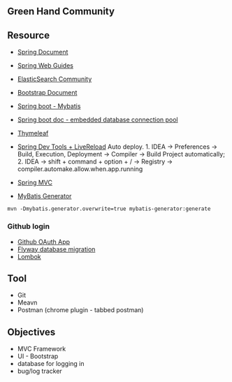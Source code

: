 ## Green Hand Community

## Resource
- [Spring Document](https://spring.io/guides)
- [Spring Web Guides](https://spring.io/guides/gs/serving-web-content)
- [ElasticSearch Community](https://elasticsearch.cn/explore)
- [Bootstrap Document](https://v3.bootcss.com/getting-started/)
- [Spring boot - Mybatis](https://mybatis.org/spring-boot-starter/mybatis-spring-boot-autoconfigure/)
- [Spring boot doc - embedded database connection pool](https://docs.spring.io/spring-boot/docs/2.1.13.BUILD-SNAPSHOT/reference/html/boot-features-sql.html)
- [Thymeleaf](https://www.thymeleaf.org/doc/tutorials/2.1/usingthymeleaf.html)
- [Spring Dev Tools + LiveReload](https://docs.spring.io/spring-boot/docs/1.5.16.RELEASE/reference/html/using-boot-devtools.html) Auto deploy. 1. IDEA -> Preferences -> Build, Execution, Deployment -> Compiler -> Build Project automatically; 2. IDEA -> shift + command + option + / -> Registry -> compiler.automake.allow.when.app.running 
- [Spring MVC](https://docs.spring.io/spring/docs/current/spring-framework-reference/web.html#mvc)

- [MyBatis Generator](https://mybatis.org/generator/running/runningWithMaven.html)
```shell script
mvn -Dmybatis.generator.overwrite=true mybatis-generator:generate
```

### Github login
- [Github OAuth App](https://developer.github.com/apps/building-oauth-apps/creating-an-oauth-app/)
- [Flyway database migration](https://flywaydb.org/getstarted/firststeps/maven)
- [Lombok](https://projectlombok.org/)

## Tool
- Git
- Meavn
- Postman (chrome plugin - tabbed postman)

## Objectives
- MVC Framework
- UI - Bootstrap
- database for logging in
- bug/log tracker